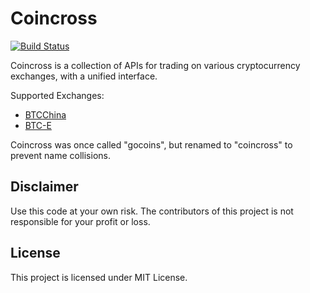 Coincross
=========

[![Build Status](https://travis-ci.org/thinxer/coincross.png?branch=master)](https://travis-ci.org/thinxer/coincross)

Coincross is a collection of APIs for trading on various cryptocurrency exchanges, with a unified interface.

Supported Exchanges:

+ [BTCChina](https://vip.btcchina.com)
+ [BTC-E](https://btc-e.com)

Coincross was once called "gocoins", but renamed to "coincross" to prevent name collisions.

Disclaimer
----------

Use this code at your own risk. The contributors of this project is not responsible for your profit or loss.

License
-------

This project is licensed under MIT License.
